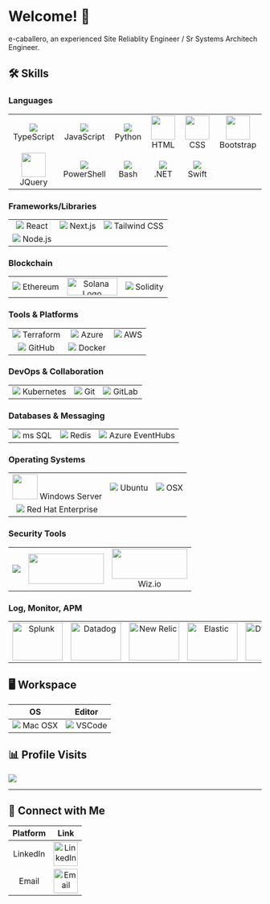 # Welcome! 👋

e-caballero, an experienced Site Reliablity Engineer / Sr Systems Architech Engineer.

## 🛠 Skills

### Languages

|  |  |  |  |  |  |
|:---------:|:---------:|:---------:|:---------:|:---------:|:---------:|
| <img src="https://img.icons8.com/color/48/000000/typescript.png"/> TypeScript | <img src="https://img.icons8.com/color/48/000000/javascript.png"/> JavaScript | <img src="https://img.icons8.com/color/48/000000/python.png"/> Python | <img src="https://skillicons.dev/icons?i=html" width="48"/>  HTML | <img src="https://skillicons.dev/icons?i=css" width="48"/>  CSS | <img src="https://skillicons.dev/icons?i=bootstrap" width="48"/>  Bootstrap |
| <img src="https://skillicons.dev/icons?i=jquery" width="48"/> JQuery | <img src="https://img.icons8.com/color/48/000000/powershell.png"/> PowerShell | <img src="https://img.icons8.com/color/48/000000/bash.png"/> Bash | <img src="https://skillicons.dev/icons?i=dotnet"/> .NET | <img src="https://img.icons8.com/color/48/000000/swift.png"/> Swift | |





### Frameworks/Libraries
|  |  |  |
|:---------:|:---------:|:---------:|
| <img src="https://img.icons8.com/color/48/000000/react-native.png"/> React | <img src="https://img.icons8.com/color/48/000000/nextjs.png"/> Next.js | <img src="https://img.icons8.com/color/48/000000/tailwindcss.png"/> Tailwind CSS |
| <img src="https://img.icons8.com/color/48/000000/nodejs.png"/> Node.js | | |

### Blockchain
|  |  |  |
|:---------:|:---------:|:---------:|
| <img src="https://img.icons8.com/color/48/000000/ethereum.png"/> Ethereum | <img src="https://solana.com/_next/image?url=%2F_next%2Fstatic%2Fmedia%2Flogotype.e4df684f.svg&w=384&q=75" width="100" height="35" alt="Solana Logo" /> | <img src="https://img.icons8.com/color/48/000000/solidity.png"/> Solidity |

### Tools & Platforms
|  |  |  |
|:---------:|:---------:|:---------:|
| <img src="https://img.icons8.com/color/48/000000/terraform.png"/> Terraform | <img src="https://img.icons8.com/color/48/000000/azure-1.png"/> Azure | <img src="https://img.icons8.com/color/48/000000/amazon-web-services.png"/> AWS |
| <img src="https://img.icons8.com/color/48/000000/github.png"/> GitHub | <img src="https://img.icons8.com/color/48/000000/docker.png"/> Docker | |

### DevOps & Collaboration
|  |  |  |
|:---------:|:---------:|:---------:|
| <img src="https://img.icons8.com/color/48/000000/kubernetes.png"/> Kubernetes | <img src="https://img.icons8.com/color/48/000000/git.png"/> Git | <img src="https://img.icons8.com/color/48/000000/gitlab.png"/> GitLab |

### Databases & Messaging
|  |  |  |
|:---------:|:---------:|:---------:|
| <img src="https://img.icons8.com/color/48/000000/microsoft-sql-server.png"/> ms SQL | <img src="https://img.icons8.com/color/48/000000/redis.png"/> Redis | <img src="https://img.icons8.com/color/48/000000/azure-1.png"/> Azure EventHubs |

### Operating Systems
|  |  |  |
|:---------:|:---------:|:---------:|
| <img src="https://codeninja.eu/wp-content/uploads/2013/10/windows-server_icon-100-400x400.png" width="50" height="50"/> Windows Server | <img src="https://img.icons8.com/color/48/000000/ubuntu--v1.png"/> Ubuntu | <img src="https://img.icons8.com/fluent/48/000000/mac-os.png"/> OSX |
| <img src="https://img.icons8.com/color/48/000000/red-hat.png"/> Red Hat Enterprise | | |

### Security Tools
|  |  |  |
|:---------:|:---------:|:---------:|
| <img src="https://snyk.io/_next/image/?url=https%3A%2F%2Fres.cloudinary.com%2Fsnyk%2Fimage%2Fupload%2Fv1537282843%2Fpress-kit%2Ftitle-card-monochrome.png&w=125&q=100"/> | <img src="https://encrypted-tbn0.gstatic.com/images?q=tbn:ANd9GcQx5hZs0dwDPtkBs_UyiNtrnpSX2IN7xm3x-kvg7RPH94ROupZSx4CZd9uVXfzJ__dpqQ&usqp=CAU" width="150" height="60" />  | <img src="https://www.wiz.io/_next/static/media/social_share_image.537ea7b6.jpg" width="150" height="60"/> <br> Wiz.io |

### Log, Monitor, APM
|  |  |  |  |  |  |
|:---------:|:---------:|:---------:|:---------:|:---------:|:---------:|
| <img src="https://th.bing.com/th/id/OIP.fsA36h6B8eE1rKlew4nOfQAAAA?pid=ImgDet&rs=1" width="100" height="75" alt="Splunk"/> | <img src="https://th.bing.com/th/id/R.74c475cca5e077d6c90132ed732dd7e0?rik=bDUW9WcYLCwOyA&pid=ImgRaw&r=0" width="100" height="75" alt="Datadog"/> | <img src="https://cdn.freebiesupply.com/logos/large/2x/new-relic-logo-png-transparent.png" width="100" height="75" alt="New Relic"/> | <img src="https://th.bing.com/th/id/OIP.hO5G40fO4FYaa5dPYQb6aQHaHy?pid=ImgDet&rs=1" width="100" height="75" alt="Elastic"/> | <img src="https://th.bing.com/th/id/OIP.t3oeAmdK5MNw6cjiz73lTgHaHa?pid=ImgDet&rs=1" width="100" height="75" alt="Dynatrace"/> | <img src="https://repo1.dso.mil/uploads/-/system/project/avatar/12198/Screenshot_2022-02-03_131138.jpg" width="100" height="75" alt="Prometheus Grafana"/>



## 🖥 Workspace

| OS | Editor |
|:--:|:------:|
| <img src="https://img.icons8.com/fluent/48/000000/mac-os.png"/> Mac OSX | <img src="https://img.icons8.com/fluent/48/000000/visual-studio-code-2019.png"/> VSCode |

## 📊 Profile Visits

![](https://komarev.com/ghpvc/?username=e-caballero&style=for-the-badge&base=1500)

---

## 🤝 Connect with Me

| Platform | Link |
|:--------:|:----:|
| LinkedIn | <a href="https://www.linkedin.com/in/caballero-erik/" target="_blank"><img src="https://img.icons8.com/color/48/000000/linkedin.png" alt="LinkedIn" width="48" height="48"/></a> |
| Email    | <a href="mailto:caballero@icloudnetwork.net" target="_blank"><img src="https://img.icons8.com/color/48/000000/email.png" alt="Email" width="48" height="48"/></a> |








